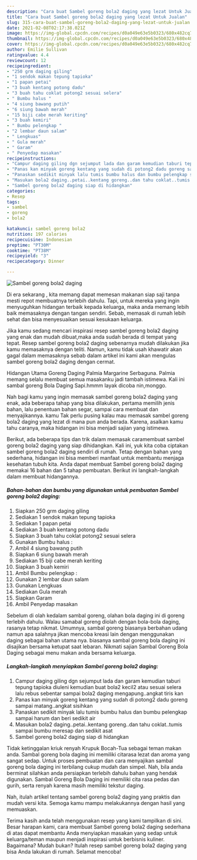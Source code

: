 ```yaml
---
description: "Cara buat Sambel goreng bola2 daging yang lezat Untuk Jualan"
title: "Cara buat Sambel goreng bola2 daging yang lezat Untuk Jualan"
slug: 315-cara-buat-sambel-goreng-bola2-daging-yang-lezat-untuk-jualan
date: 2021-02-08T02:17:38.021Z
image: https://img-global.cpcdn.com/recipes/d0a049e63e5b0323/680x482cq70/sambel-goreng-bola2-daging-foto-resep-utama.jpg
thumbnail: https://img-global.cpcdn.com/recipes/d0a049e63e5b0323/680x482cq70/sambel-goreng-bola2-daging-foto-resep-utama.jpg
cover: https://img-global.cpcdn.com/recipes/d0a049e63e5b0323/680x482cq70/sambel-goreng-bola2-daging-foto-resep-utama.jpg
author: Emilie Sullivan
ratingvalue: 4.4
reviewcount: 12
recipeingredient:
- "250 grm daging giling"
- "1 sendok makan tepung tapioka"
- "1 papan petai"
- "3 buah kentang potong dadu"
- "3 buah tahu coklat potong2 sesuai selera"
- " Bumbu halus "
- "4 siung bawang putih"
- "6 siung bawah merah"
- "15 biji cabe merah keriting"
- "3 buah kemiri"
- " Bumbu pelengkap "
- "2 lembar daun salam"
- " Lengkuas"
- " Gula merah"
- " Garam"
- " Penyedap masakan"
recipeinstructions:
- "Campur daging giling dgn sejumput lada dan garam kemudian taburi tepung tapioka diuleni kemudian buat bola2 kecil2 atau sesuai selera lalu rebus sebentar sampai bola2 daging mengapung..angkat tiris kan"
- "Panas kan minyak goreng kentang yang sudah di potong2 dadu goreng sampai matang..angkat sisihkan"
- "Panaskan sedikit minyak lalu tumis bumbu halus dan bumbu pelengkap sampai harum dan beri sedikit air"
- "Masukan bola2 daging..petai..kentang goreng..dan tahu coklat..tumis sampai bumbu meresap dan sedikit asat"
- "Sambel goreng bola2 daging siap di hidangkan"
categories:
- Resep
tags:
- sambel
- goreng
- bola2

katakunci: sambel goreng bola2 
nutrition: 197 calories
recipecuisine: Indonesian
preptime: "PT30M"
cooktime: "PT38M"
recipeyield: "3"
recipecategory: Dinner

---
```



![Sambel goreng bola2 daging](https://img-global.cpcdn.com/recipes/d0a049e63e5b0323/680x482cq70/sambel-goreng-bola2-daging-foto-resep-utama.jpg)

Di era  sekarang , kita memang dapat memesan makanan siap saji tanpa mesti repot membuatnya terlebih dahulu. Tapi, untuk mereka yang ingin menyuguhkan hidangan terbaik kepada keluarga, maka anda memang lebih baik memasaknya dengan tangan sendiri. Sebab, memasak di rumah lebih sehat dan bisa menyesuaikan sesuai kesukaan keluarga.

Jika kamu sedang mencari inspirasi resep sambel goreng bola2 daging yang enak dan mudah dibuat,maka anda sudah berada di tempat yang tepat. Resep sambel goreng bola2 daging  sebenarnya mudah dilakukan jika kamu memasaknya dengan teliti. Namun, kamu tidak usah khawatir akan gagal dalam memasaknya 
sebab dalam artikel ini kami akan mengulas sambel goreng bola2 daging dengan cermat.  

Hidangan Utama Goreng Daging Palmia Margarine Serbaguna. Palmia memang selalu membuat semua masakanku jadi tambah istimewa. Kali ini sambal goreng Bola Daging Sapi.hmmm layak dicoba nin,monggo.

Nah bagi kamu yang ingin memasak sambel goreng bola2 daging yang enak, ada beberapa tahap yang bisa dilakukan, pertama memilih jenis bahan, lalu penentuan bahan segar, sampai cara membuat dan menyajikannya. kamu Tak perlu pusing kalau mau memasak sambel goreng bola2 daging yang lezat di mana pun anda berada. Karena, asalkan kamu  tahu caranya, maka hidangan ini bisa menjadi sajian yang istimewa.

Berikut, ada beberapa tips dan trik dalam memasak caramembuat sambel goreng bola2 daging yang siap dihidangkan. Kali ini, yuk kita coba ciptakan sambel goreng bola2 daging sendiri di rumah. Tetap dengan bahan yang sederhana, hidangan ini bisa memberi manfaat untuk membantu menjaga kesehatan tubuh kita. Anda dapat membuat Sambel goreng bola2 daging memakai 16 bahan dan 5 tahap pembuatan. Berikut ini langkah-langkah dalam membuat hidangannya.

<!--inarticleads1-->

##### Bahan-bahan dan bumbu yang digunakan untuk pembuatan Sambel goreng bola2 daging:

1. Siapkan 250 grm daging giling
1. Sediakan 1 sendok makan tepung tapioka
1. Sediakan 1 papan petai
1. Sediakan 3 buah kentang potong dadu
1. Siapkan 3 buah tahu coklat potong2 sesuai selera
1. Gunakan  Bumbu halus :
1. Ambil 4 siung bawang putih
1. Siapkan 6 siung bawah merah
1. Sediakan 15 biji cabe merah keriting
1. Siapkan 3 buah kemiri
1. Ambil  Bumbu pelengkap :
1. Gunakan 2 lembar daun salam
1. Gunakan  Lengkuas
1. Sediakan  Gula merah
1. Siapkan  Garam
1. Ambil  Penyedap masakan


Sebelum di olah kedalam sambal goreng, olahan bola daging ini di goreng terlebih dahulu. Walau samabal goreng diolah dengan bola-bola daging, rasanya tetap nikmat. Umumnya, sambal goreng biasanya berbahan udang namun apa salahnya jikan mencoba kreasi lain dengan menggunakan daging sebagai bahan utama nya. biasanya sambal goreng bola daging ini disajikan bersama ketupat saat lebaran. Nikmati sajian Sambal Goreng Bola Daging sebagai menu makan anda bersama keluarga. 

<!--inarticleads2-->

##### Langkah-langkah menyiapkan Sambel goreng bola2 daging:

1. Campur daging giling dgn sejumput lada dan garam kemudian taburi tepung tapioka diuleni kemudian buat bola2 kecil2 atau sesuai selera lalu rebus sebentar sampai bola2 daging mengapung..angkat tiris kan
1. Panas kan minyak goreng kentang yang sudah di potong2 dadu goreng sampai matang..angkat sisihkan
1. Panaskan sedikit minyak lalu tumis bumbu halus dan bumbu pelengkap sampai harum dan beri sedikit air
1. Masukan bola2 daging..petai..kentang goreng..dan tahu coklat..tumis sampai bumbu meresap dan sedikit asat
1. Sambel goreng bola2 daging siap di hidangkan


Tidak ketinggalan kriuk renyah Krupuk Bocah-Tua sebagai teman makan anda. Sambal goreng bola daging ini memiliki citarasa lezat dan aroma yang sangat sedap. Untuk proses pembuatan dan cara menyajikan sambal goreng bola daging ini terbilang cukup mudah dan simpel. Nah, bila anda berminat silahkan anda persiapkan terlebih dahulu bahan yang hendak digunakan. Sambal Goreng Bola Daging ini memiliki cita rasa pedas dan gurih, serta renyah karena masih memiliki tekstur daging. 

Nah, itulah artikel tentang  sambel goreng bola2 daging  yang praktis dan mudah versi kita. Semoga kamu mampu melakukannya dengan hasil yang memuaskan. 

Terima kasih anda telah menggunakan resep yang kami tampilkan di sini. Besar harapan kami, cara membuat  Sambel goreng bola2 daging sederhana di atas dapat membantu Anda menyiapkan masakan yang sedap untuk keluarga/teman maupun menjadi inspirasi untuk berbisnis kuliner. Bagaimana? Mudah bukan? Itulah resep sambel goreng bola2 daging yang bisa Anda lakukan di rumah. Selamat mencoba!

